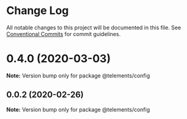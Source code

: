 # Change Log

All notable changes to this project will be documented in this file.
See [Conventional Commits](https://conventionalcommits.org) for commit guidelines.

# 0.4.0 (2020-03-03)

**Note:** Version bump only for package @telements/config





## 0.0.2 (2020-02-26)

**Note:** Version bump only for package @telements/config
